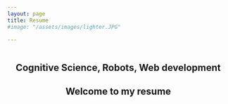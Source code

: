 ```yaml
---
layout: page
title: Resume
#image: "/assets/images/lighter.JPG"

---
```




<body>
    <section class="hero">
        <div class="hero-inner">
            <h1>Cognitive Science, Robots, Web development</h1>
            <h2>Welcome to my resume</h2>
        </div>
    </section>

<style>    

.hero {
    /* Sizing */
    height: 100vh;
    
    /* Flexbox stuff */
    display: flex;
    justify-content: center;
    /*align-items: center; */
    
    /* Text styles */
    text-align: center;
    
    /* Background styles */
    background-image: url("/assets/images/lighter.JPG");
    background-size: cover;
    background-repeat: no-repeat;
    background-attachment: fixed;
    
    margin-bottom: 15px;
}

.inner {
    max-width: 700vh;
}

.hero-inner h1 h2 {
    color: #625772;
}

</style> 
</body>




### Hello,

I'm 27 years old and currently live in Stockholm, Sweden. I have a bachelors degree in Cognitive science, which is a multidisciplinary science. This includes subject ranging from UX design, programming and language technology to human factors and behavioral psychology. However, I learned most of my programming from working on side-projects with robots and from my work with the company RISE SICS East.

My free time is spent on side-projects, but also on, when I get the chance, traveling and diving. I just got home from Tanzania where I climbed Kilimanjaro and snorkeled a bit, and now I’m looking to work for a company with exciting projects. I’m social and work well in groups. The best cooperation in a group I had was when me and a group of students made a SMART door where we weren’t allowed to have any leaders of the group. This I tried to apply to other group projects, but it didn’t go as well. I learned some people need a leader to give them assignments to do, which work for me too, but I have no problems with the leader role also being a cooperation in the group. I work just as well on my own, but I also prefer to have at least someone I can bounce ideas around with.

Most of the time I’m happy and not nearly as funny as I wish I was. The leisure projects I done more recently has been around Natural Language Processing and UX design. Some of these projects will propobly come up soon on the website.


**Am I the one you're looking for?** Hit me up!

*&#097;&#110;&#110;&#097;&#046;&#119;&#101;&#115;&#116;&#105;&#110;&#052;&#050; at
&#103;&#109;&#097;&#105;&#108;&#046;&#099;&#111;&#109;*

<div class="divider"></div>

## Education
**B.Sc. in Cognitive Science**, Linköping University, 2015&ndash;2018

My bachelor essay was about the differences that exist in a communication with a chatbot vs a human. I built a chatbot using Chatscript and then made a study where people had to find differences in two pictures by cooperating with first a human and then a chatbot. The differences I measured was boredom, frustration, and repetition they made with the two conditions (chatbot and human). I also made a tematic analysis and found some more differences.

**Japanese**, Yoshida Institute, Tokyo, 2013&ndash;2014

**Media and Communication**, Röda Korsets Folkhögskola, 2010&ndash;2011

I went to South Africa and made a short documentary about White Sangomas, which was shown in the cinema for one day in Stockholm.

<div class="divider"></div>

## Experience
#### Work
**Web Development & Research assistant** (Summer internship), [RISE SICS East](https://www.sics.se/), 2018

Internship focused on optimizing the synonym generator on the website [TeCST](https://www.ida.liu.se/projects/scream/webapp/). The website is made for web editors to write texts that are easier to understand to facilitate for people with reading disabilities. The website uses language technology that tells you how hard the text is to read, and give the writer hints on how to make the text easier. My work this summer consisted of:
* Researching on different methods to generate synonyms.
* Evaluating the method found by creating an online survey.
* Write a report on the work.

**Web Development** (Summer internship), [RISE SICS East](https://www.sics.se/), 2017

Internship focused on continuing to develop on the website TeCST.  My work for the summer consisted of:
* Implementing a Text-to-Speech function on the website.
* UX design.
* Frontend development.

**Web Development & Research assistant** (Part time), [RISE SICS East](https://www.sics.se/), 2017&ndash;2018

The part time work focused on continuing to develop on the website earlier mentioned (TeCST). My work consisted of:
* Finding bugs on the website.
* Creating a new synonym lexicon.
* Make the language technology information of the texts more user friendly for the writers (UX design).

**Registrator and Post manager** (Full time), Proffice, 2012

My work for Proffice was during the period when the new law was about to take effect of teachers having to have a teacher's license to teach. My work consisted of:
* Taking care of the registration of teacher licenses from both Swedish and foreign applications.
* Make sure that the mail comes in and out as it should. 
* Digitally sort out the applications to different specialization groups
once they have entered the database after being registered.


#### Side projects

**RoboCup German Open**, 2018

Participated in the RoboCup@Home League with the team LiU@HomeWreckers. The robot used was the Softbank robot Pepper that through automation had to solve tasks in a staged up home. My responsibility was the Natural Language Processing of the robot. **[**[News article](https://www.nyteknik.se/ingenjorskarriar/vm-vilken-ar-den-basta-hemroboten-6909132)**]**

**SMART Door/Digital receptionist**, 2017

Built a prototype of a SMART door that recognized people, socialized with them, and could book a meeting into Google calender by voice control. I programmed the doors face recognition, chatbot, natural language processing, and Text-to-Speech. 
**[**[News article](http://www.nt.se/nyheter/norrkoping/de-byggde-en-smart-entr-om5255501.aspx)**]**


**Talang**, 2017

Participated in the swedish TV show *Talang* (the Swedish equivalent of America's Got Talent) along with a team of students from University of Linköping. The robots used was Sofbank's Nao Next Gen. We qualified for the semi-finals during our audition.
**[**[Video](https://www.youtube.com/watch?v=NhZ9dEqTDQQ)**]**

#### Publications

**He is not more persuasive than her: No gender biases toward robots giving speeches**, 2018

Made a study on 118 participants that investigated three gender-related effects on the rated persuasiveness of a speech given by a humanoid robot: (1) the female or male gendered voice and visual appearance of the robot, (2) the female or male gender of the participant, and (3) the interaction between robot gender and participant gender. The study employed a measure of persuasiveness based on the Aristotelian modes of persuasion: ethos, pathos and logos. In contrast to previous studies on gender bias toward intelligent virtual agents and robots, the gender of the robot did not influence the rated persuasiveness of the speech, and female participants rated the speech as more persuasive than men overall.
**[**[Article](https://dl.acm.org/citation.cfm?id=3267862)**]**




<div class="divider"></div>

## Experienced with

**Enviroments**

Linux, Windows

**Tools**

InVision

**Languages**

Python, Javascript, HTML, CSS, PHP, MySQL, LaTeX, XML

**Libraries**

CKEditor, ROS, OpenCV, JQuery

**Cloud services**

Azure, Google Cloud, AWS

**Version Control**

Git



